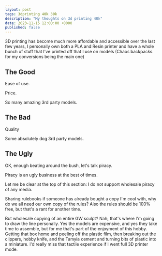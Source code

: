 ```yaml
---
layout: post
tags: 3dprinting 40k 30k
description: "My thoughts on 3d printing 40k"
date: 2023-11-15 12:00:00 +0000
published: false
---
```


3D printing has become much more affordable and accessible over the last few years, I personally own both a PLA and Resin printer and have a whole bunch of stuff that I've printed off that I use on models (Chaos backpacks for my conversions being the main one)

## The Good

Ease of use.

Price.

So many amazing 3rd party models.

## The Bad

Quality

Some absolutely dog 3rd party models.




## The Ugly

OK, enough beating around the bush, let's talk piracy.

Piracy is an ugly business at the best of times.

Let me be clear at the top of this section: I do not support wholesale piracy of any media.

Sharing rulebooks if someone has already bought a copy I'm cool with, why do we all need our own copy of the rules? Also the rules should be 100% free, but that's a rant for another time.

But wholesale copying of an entire GW sculpt? Nah, that's where I'm going to draw the line personally. Yes the models are expensive, and yes they take time to assemble, but for me that's part of the enjoyment of this hobby. Getting that box home and peeling off the plastic film, then breaking out the clippers, hobby knife, and the Tamyia cement and turning bits of plastic into a miniature. I'd really miss that tactile experience if I went full 3D printer mode.



